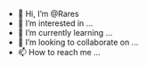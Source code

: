 - 👋 Hi, I’m @Rares
- 👀 I’m interested in ...
- 🌱 I’m currently learning ...
- 💞️ I’m looking to collaborate on ...
- 📫 How to reach me ...

<!---
RAresNuDaGresh/RAresNuDaGresh is a ✨ special ✨ repository because its `README.md` (this file) appears on your GitHub profile.
You can click the Preview link to take a look at your changes.
--->
